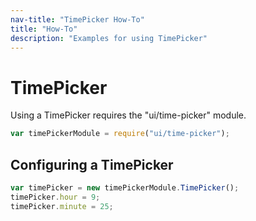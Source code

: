 ```yaml
---
nav-title: "TimePicker How-To"
title: "How-To"
description: "Examples for using TimePicker"
---
```

# TimePicker
Using a TimePicker requires the "ui/time-picker" module.
``` JavaScript
var timePickerModule = require("ui/time-picker");
```
## Configuring a TimePicker
``` JavaScript
var timePicker = new timePickerModule.TimePicker();
timePicker.hour = 9;
timePicker.minute = 25;
```
